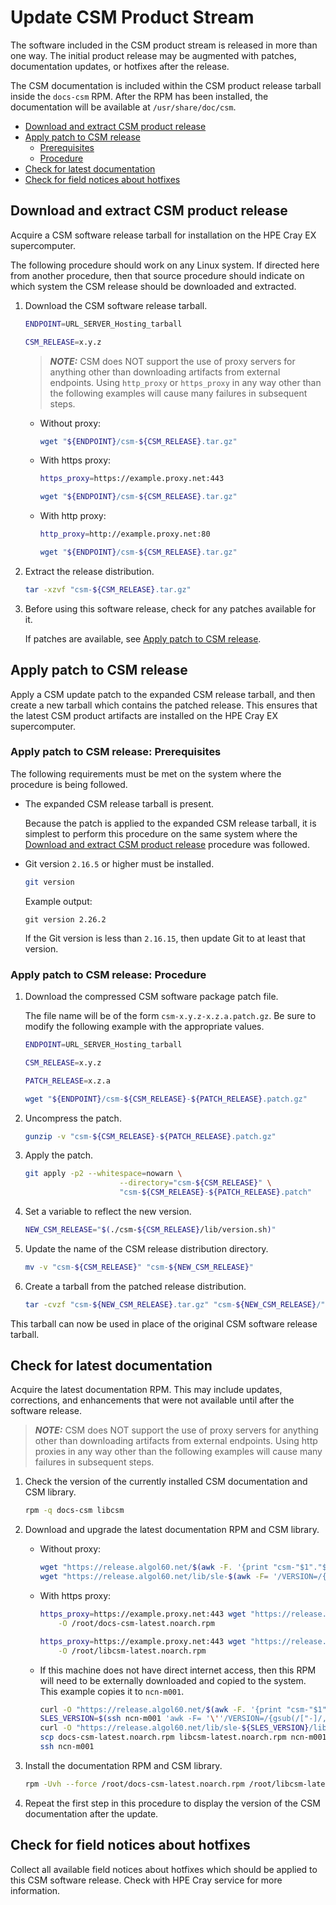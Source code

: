 # Update CSM Product Stream

The software included in the CSM product stream is released in more than one way. The initial product release may be augmented with patches, documentation updates, or
hotfixes after the release.

The CSM documentation is included within the CSM product release tarball inside the `docs-csm` RPM.
After the RPM has been installed, the documentation will be available at `/usr/share/doc/csm`.

- [Download and extract CSM product release](#download-and-extract-csm-product-release)
- [Apply patch to CSM release](#apply-patch-to-csm-release)
  - [Prerequisites](#apply-patch-to-csm-release-prerequisites)
  - [Procedure](#apply-patch-to-csm-release-procedure)
- [Check for latest documentation](#check-for-latest-documentation)
- [Check for field notices about hotfixes](#check-for-field-notices-about-hotfixes)

## Download and extract CSM product release

Acquire a CSM software release tarball for installation on the HPE Cray EX supercomputer.

The following procedure should work on any Linux system. If directed here from another procedure, then that source procedure should indicate on which system the CSM release should
be downloaded and extracted.

1. Download the CSM software release tarball.

    ```bash
    ENDPOINT=URL_SERVER_Hosting_tarball
    ```

    ```bash
    CSM_RELEASE=x.y.z
    ```

   > ***NOTE:*** CSM does NOT support the use of proxy servers for anything other than downloading artifacts from external endpoints.
Using `http_proxy` or `https_proxy` in any way other than the following examples will cause many failures in subsequent steps.

   - Without proxy:

     ```bash
     wget "${ENDPOINT}/csm-${CSM_RELEASE}.tar.gz"
     ```

   - With https proxy:

     ```bash
     https_proxy=https://example.proxy.net:443
     ```

     ```bash
     wget "${ENDPOINT}/csm-${CSM_RELEASE}.tar.gz"
     ```

   - With http proxy:

     ```bash
     http_proxy=http://example.proxy.net:80
     ```

     ```bash
     wget "${ENDPOINT}/csm-${CSM_RELEASE}.tar.gz"
     ```

1. Extract the release distribution.

   ```bash
   tar -xzvf "csm-${CSM_RELEASE}.tar.gz"
   ```

1. Before using this software release, check for any patches available for it.

   If patches are available, see [Apply patch to CSM release](#apply-patch-to-csm-release).

## Apply patch to CSM release

Apply a CSM update patch to the expanded CSM release tarball, and then create a new tarball which contains the patched release.
This ensures that the latest CSM product artifacts are installed on the HPE Cray EX supercomputer.

### Apply patch to CSM release: Prerequisites

The following requirements must be met on the system where the procedure is being followed.

- The expanded CSM release tarball is present.

   Because the patch is applied to the expanded CSM release tarball, it is simplest to perform this
   procedure on the same system where the [Download and extract CSM product release](#download-and-extract-csm-product-release)
   procedure was followed.

- Git version `2.16.5` or higher must be installed.

   ```bash
   git version
   ```

   Example output:

   ```text
   git version 2.26.2
   ```

   If the Git version is less than `2.16.15`, then update Git to at least that version.

### Apply patch to CSM release: Procedure

1. Download the compressed CSM software package patch file.

    The file name will be of the form `csm-x.y.z-x.z.a.patch.gz`.
    Be sure to modify the following example with the appropriate values.

    ```bash
    ENDPOINT=URL_SERVER_Hosting_tarball
    ```

    ```bash
    CSM_RELEASE=x.y.z
    ```

    ```bash
    PATCH_RELEASE=x.z.a
    ```

    ```bash
    wget "${ENDPOINT}/csm-${CSM_RELEASE}-${PATCH_RELEASE}.patch.gz"
    ```

1. Uncompress the patch.

   ```bash
   gunzip -v "csm-${CSM_RELEASE}-${PATCH_RELEASE}.patch.gz"
   ```

1. Apply the patch.

   ```bash
   git apply -p2 --whitespace=nowarn \
                        --directory="csm-${CSM_RELEASE}" \
                        "csm-${CSM_RELEASE}-${PATCH_RELEASE}.patch"
   ```

1. Set a variable to reflect the new version.

   ```bash
   NEW_CSM_RELEASE="$(./csm-${CSM_RELEASE}/lib/version.sh)"
   ```

1. Update the name of the CSM release distribution directory.

   ```bash
   mv -v "csm-${CSM_RELEASE}" "csm-${NEW_CSM_RELEASE}"
   ```

1. Create a tarball from the patched release distribution.

   ```bash
   tar -cvzf "csm-${NEW_CSM_RELEASE}.tar.gz" "csm-${NEW_CSM_RELEASE}/"
   ```

This tarball can now be used in place of the original CSM software release tarball.

## Check for latest documentation

Acquire the latest documentation RPM. This may include updates, corrections, and enhancements that were not available until after the software release.

> ***NOTE:*** CSM does NOT support the use of proxy servers for anything other than downloading artifacts from external endpoints.
Using http proxies in any way other than the following examples will cause many failures in subsequent steps.

1. Check the version of the currently installed CSM documentation and CSM library.

   ```bash
   rpm -q docs-csm libcsm
   ```

1. Download and upgrade the latest documentation RPM and CSM library.

    - Without proxy:

        ```bash
        wget "https://release.algol60.net/$(awk -F. '{print "csm-"$1"."$2}' <<< ${CSM_RELEASE})/docs-csm/docs-csm-latest.noarch.rpm" -O /root/docs-csm-latest.noarch.rpm
        wget "https://release.algol60.net/lib/sle-$(awk -F= '/VERSION=/{gsub(/["-]/, "") ; print tolower($NF)}' /etc/os-release)/libcsm-latest.noarch.rpm" -O libcsm-latest.noarch.rpm 
        ```

    - With https proxy:

        ```bash
        https_proxy=https://example.proxy.net:443 wget "https://release.algol60.net/$(awk -F. '{print "csm-"$1"."$2}' <<< ${CSM_RELEASE})/docs-csm/docs-csm-latest.noarch.rpm" \
            -O /root/docs-csm-latest.noarch.rpm
        ```

        ```bash
        https_proxy=https://example.proxy.net:443 wget "https://release.algol60.net/lib/sle-$(awk -F= '/VERSION=/{gsub(/["-]/, "") ; print tolower($NF)}' /etc/os-release)/libcsm-latest.noarch.rpm" \
            -O /root/libcsm-latest.noarch.rpm
        ```

    - If this machine does not have direct internet access, then this RPM will need to be externally downloaded and copied to the system. This example copies it to `ncn-m001`.

        ```bash
        curl -O "https://release.algol60.net/$(awk -F. '{print "csm-"$1"."$2}' <<< ${CSM_RELEASE})/docs-csm/docs-csm-latest.noarch.rpm"
        SLES_VERSION=$(ssh ncn-m001 'awk -F= '\''/VERSION=/{gsub(/["-]/, "") ; print tolower($NF)}'\'' /etc/os-release')
        curl -O "https://release.algol60.net/lib/sle-${SLES_VERSION}/libcsm-latest.noarch.rpm"
        scp docs-csm-latest.noarch.rpm libcsm-latest.noarch.rpm ncn-m001:/root
        ssh ncn-m001
        ```

1. Install the documentation RPM and CSM library.

   ```bash
   rpm -Uvh --force /root/docs-csm-latest.noarch.rpm /root/libcsm-latest.noarch.rpm
   ```

1. Repeat the first step in this procedure to display the version of the CSM documentation after the update.

## Check for field notices about hotfixes

Collect all available field notices about hotfixes which should be applied to this CSM software release. Check with HPE Cray service for more information.
